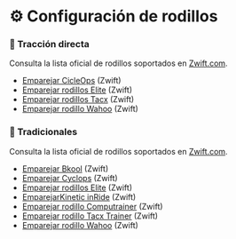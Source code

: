 #  ⚙️ Configuración de rodillos

### :hamster: Tracción directa

Consulta la lista oficial de rodillos soportados en [Zwift.com](https://support.zwift.com/en_us/direct-drive-trainers-B1oH2meS).

- [Emparejar CicleOps](https://support.zwift.com/en_us/pairing-a-cycleops-trainer-Hyx5XVZxS) (Zwift)
- [Emparejar rodillos Elite](https://support.zwift.com/en_us/pairing-elite-trainers-HJoxNNZer) (Zwift)
- [Emparejar rodillos Tacx](https://support.zwift.com/en_us/tacx-trainer-SyxYB4bxB) (Zwift)
- [Emparejar rodillo Wahoo](https://support.zwift.com/en_us/configuring-a-wahoo-trainer-H1tQONZlS) (Zwift)

### :bicyclist: Tradicionales

Consulta la lista oficial de rodillos soportados en [Zwift.com](https://support.zwift.com/en_us/wheel-on-trainers-r1B5nQWxS).

- [Emparejar Bkool](https://support.zwift.com/en_us/pairing-a-bkool-trainer-HyQ4FVZeS) (Zwift)
- [Emparejar Cyclops](https://support.zwift.com/en_us/pairing-a-cycleops-trainer-Hyx5XVZxS) (Zwift)
- [Emparejar rodillos Elite](https://support.zwift.com/en_us/pairing-elite-trainers-HJoxNNZer) (Zwift)
- [EmparejarKinetic inRide](https://support.zwift.com/en_us/pairing-a-kinetic-inride-HJPO5VWgB) (Zwift)
- [Emparejar rodillo Computrainer](https://support.zwift.com/en_us/pairing-a-computrainer-trainer-r1m75EZlS) (Zwift)
- [Emparejar rodillo Tacx Trainer](https://support.zwift.com/en_us/tacx-trainer-SyxYB4bxB) (Zwift)
- [Emparejar rodillo  Wahoo](https://support.zwift.com/en_us/configuring-a-wahoo-trainer-H1tQONZlS) (Zwift)

